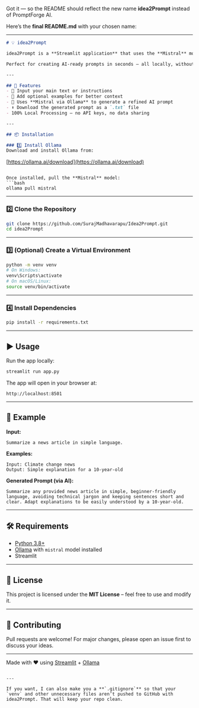 Got it — so the README should reflect the new name **idea2Prompt** instead of PromptForge AI.

Here’s the **final README.md** with your chosen name:

---

```markdown
# 💡 idea2Prompt

idea2Prompt is a **Streamlit application** that uses the **Mistral** model from [Ollama](https://ollama.ai/) to generate well-structured prompts based on your input text and examples.

Perfect for creating AI-ready prompts in seconds — all locally, without sending data to the cloud.

---

## 🚀 Features
- 📝 Input your main text or instructions
- 📌 Add optional examples for better context
- 🤖 Uses **Mistral via Ollama** to generate a refined AI prompt
- ⬇️ Download the generated prompt as a `.txt` file
- 100% Local Processing — no API keys, no data sharing

---

## 📦 Installation

### 1️⃣ Install Ollama
Download and install Ollama from:
```

[https://ollama.ai/download](https://ollama.ai/download)

````

Once installed, pull the **Mistral** model:
```bash
ollama pull mistral
````

---

### 2️⃣ Clone the Repository

```bash
git clone https://github.com/SurajMadhavarapu/Idea2Prompt.git
cd idea2Prompt
```

---

### 3️⃣ (Optional) Create a Virtual Environment

```bash
python -m venv venv
# On Windows:
venv\Scripts\activate
# On macOS/Linux:
source venv/bin/activate
```

---

### 4️⃣ Install Dependencies

```bash
pip install -r requirements.txt
```

---

## ▶️ Usage

Run the app locally:

```bash
streamlit run app.py
```

The app will open in your browser at:

```
http://localhost:8501
```

---

## 📄 Example

**Input:**

```
Summarize a news article in simple language.
```

**Examples:**

```
Input: Climate change news
Output: Simple explanation for a 10-year-old
```

**Generated Prompt (via AI):**

```
Summarize any provided news article in simple, beginner-friendly language, avoiding technical jargon and keeping sentences short and clear. Adapt explanations to be easily understood by a 10-year-old.
```

---

## 🛠 Requirements

* [Python 3.8+](https://www.python.org/downloads/)
* [Ollama](https://ollama.ai/download) with `mistral` model installed
* Streamlit

---

## 📜 License

This project is licensed under the **MIT License** – feel free to use and modify it.

---

## 🤝 Contributing

Pull requests are welcome!
For major changes, please open an issue first to discuss your ideas.

---

Made with ❤️ using [Streamlit](https://streamlit.io/) + [Ollama](https://ollama.ai/)

```

---

If you want, I can also make you a **`.gitignore`** so that your `venv` and other unnecessary files aren’t pushed to GitHub with idea2Prompt. That will keep your repo clean.
```
